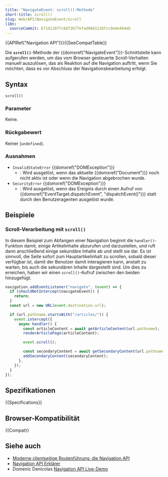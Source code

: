 ```yaml
---
title: "NavigateEvent: scroll()-Methode"
short-title: scroll()
slug: Web/API/NavigateEvent/scroll
l10n:
  sourceCommit: b71d118ffc6d72b77efad9661110fcc9ede464eb
---
```


{{APIRef("Navigation API")}}{{SeeCompatTable}}

Die **`scroll()`**-Methode der
{{domxref("NavigateEvent")}}-Schnittstelle kann aufgerufen werden, um das vom Browser gesteuerte Scroll-Verhalten manuell auszulösen, das als Reaktion auf die Navigation auftritt, wenn Sie möchten, dass es vor Abschluss der Navigationsbearbeitung erfolgt.

## Syntax

```js-nolint
scroll()
```

### Parameter

Keine.

### Rückgabewert

Keiner (`undefined`).

### Ausnahmen

- `InvalidStateError` {{domxref("DOMException")}}
  - : Wird ausgelöst, wenn das aktuelle {{domxref("Document")}} noch nicht aktiv ist oder wenn die Navigation abgebrochen wurde.
- `SecurityError` {{domxref("DOMException")}}
  - : Wird ausgelöst, wenn das Ereignis durch einen Aufruf von {{domxref("EventTarget.dispatchEvent", "dispatchEvent()")}} statt durch den Benutzeragenten ausgelöst wurde.

## Beispiele

### Scroll-Verarbeitung mit `scroll()`

In diesem Beispiel zum Abfangen einer Navigation beginnt die `handler()`-Funktion damit, einige Artikelinhalte abzurufen und darzustellen, und ruft dann anschließend einige sekundäre Inhalte ab und stellt sie dar. Es ist sinnvoll, die Seite sofort zum Hauptartikelinhalt zu scrollen, sobald dieser verfügbar ist, damit der Benutzer damit interagieren kann, anstatt zu warten, bis auch die sekundären Inhalte dargestellt sind. Um dies zu erreichen, haben wir einen `scroll()`-Aufruf zwischen den beiden hinzugefügt.

```js
navigation.addEventListener("navigate", (event) => {
  if (shouldNotIntercept(navigateEvent)) {
    return;
  }
  const url = new URL(event.destination.url);

  if (url.pathname.startsWith("/articles/")) {
    event.intercept({
      async handler() {
        const articleContent = await getArticleContent(url.pathname);
        renderArticlePage(articleContent);

        event.scroll();

        const secondaryContent = await getSecondaryContent(url.pathname);
        addSecondaryContent(secondaryContent);
      },
    });
  }
});
```

## Spezifikationen

{{Specifications}}

## Browser-Kompatibilität

{{Compat}}

## Siehe auch

- [Moderne clientseitige Routenführung: die Navigation API](https://developer.chrome.com/docs/web-platform/navigation-api/)
- [Navigation API Erklärer](https://github.com/WICG/navigation-api/blob/main/README.md)
- Domenic Denicolas [Navigation API Live-Demo](https://gigantic-honored-octagon.glitch.me/)
